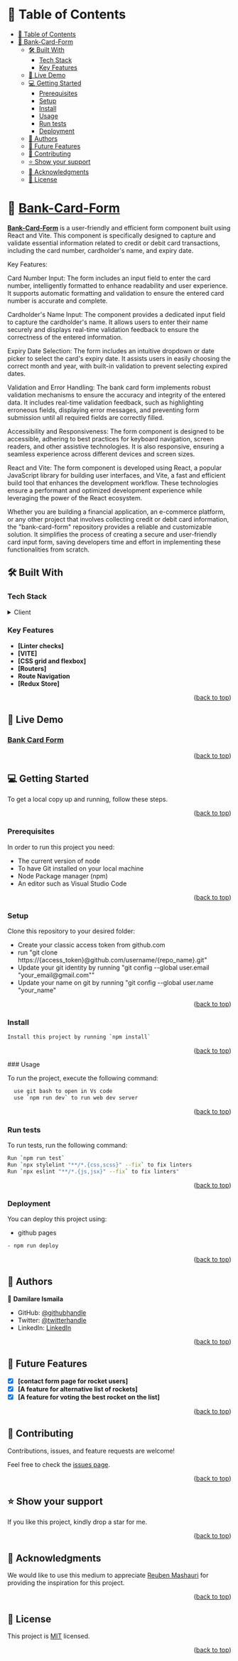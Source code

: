 <a name="readme-top"></a>

<!-- TABLE OF CONTENTS -->

# 📗 Table of Contents

- [📗 Table of Contents](#-table-of-contents)
- [📖 Bank-Card-Form](#-Bank-Card-Form-)
  - [🛠 Built With ](#-built-with-)
    - [Tech Stack ](#tech-stack-)
    - [Key Features ](#key-features-)
  - [🚀 Live Demo ](#-live-demo-)
  - [💻 Getting Started ](#-getting-started-)
    - [Prerequisites](#prerequisites)
    - [Setup](#setup)
    - [Install](#install)
    - [Usage ](#usage-)
    - [Run tests ](#run-tests-)
    - [Deployment ](#deployment-)
  - [👥 Authors ](#-authors-)
  - [🔭 Future Features ](#-future-features-)
  - [🤝 Contributing ](#-contributing-)
  - [⭐️ Show your support ](#️-show-your-support-)
  - [🙏 Acknowledgments ](#-acknowledgments-)
  - [📝 License ](#-license-)

<!-- PROJECT DESCRIPTION -->

# 📖 [Bank-Card-Form](https://bank-card-form.onrender.com) <a name="about-project"></a>

**[Bank-Card-Form](https://bank-card-form.onrender.com)** is a user-friendly and efficient form component built using React and Vite. This component is specifically designed to capture and validate essential information related to credit or debit card transactions, including the card number, cardholder's name, and expiry date.

Key Features:

Card Number Input: The form includes an input field to enter the card number, intelligently formatted to enhance readability and user experience. It supports automatic formatting and validation to ensure the entered card number is accurate and complete.

Cardholder's Name Input: The component provides a dedicated input field to capture the cardholder's name. It allows users to enter their name securely and displays real-time validation feedback to ensure the correctness of the entered information.

Expiry Date Selection: The form includes an intuitive dropdown or date picker to select the card's expiry date. It assists users in easily choosing the correct month and year, with built-in validation to prevent selecting expired dates.

Validation and Error Handling: The bank card form implements robust validation mechanisms to ensure the accuracy and integrity of the entered data. It includes real-time validation feedback, such as highlighting erroneous fields, displaying error messages, and preventing form submission until all required fields are correctly filled.

Accessibility and Responsiveness: The form component is designed to be accessible, adhering to best practices for keyboard navigation, screen readers, and other assistive technologies. It is also responsive, ensuring a seamless experience across different devices and screen sizes.

React and Vite: The form component is developed using React, a popular JavaScript library for building user interfaces, and Vite, a fast and efficient build tool that enhances the development workflow. These technologies ensure a performant and optimized development experience while leveraging the power of the React ecosystem.

Whether you are building a financial application, an e-commerce platform, or any other project that involves collecting credit or debit card information, the "bank-card-form" repository provides a reliable and customizable solution. It simplifies the process of creating a secure and user-friendly card input form, saving developers time and effort in implementing these functionalities from scratch.

## 🛠 Built With <a name="built-with"></a>

### Tech Stack <a name="tech-stack"></a>

<details>
  <summary>Client</summary>
  <ul>
    <li>HTML</li>
    <li>CSS</li>
    <li>JAVASCRIPT</li>
    <li>React</li>
    <li>Redux</li>
  </ul>
</details>

<!-- Features -->

### Key Features <a name="key-features"></a>

- **[Linter checks]**
- **[VITE]**
- **[CSS grid and flexbox]**
- **[Routers]**
- **Route Navigation**
- **[Redux Store]**


<p align="right">(<a href="#readme-top">back to top</a>)</p>

<!-- LIVE DEMO -->

## 🚀 Live Demo <a name="live-demo"></a>

### [Bank Card Form](https://exquisite-lamington-21a3ba.netlify.app/)

<p align="right">(<a href="#readme-top">back to top</a>)</p>

<!-- GETTING STARTED -->

## 💻 Getting Started <a name="getting-started"></a>

To get a local copy up and running, follow these steps.

<p align="right">(<a href="#readme-top">back to top</a>)</p>

### Prerequisites

In order to run this project you need:

<ul>
    <li>The current version of node</li>
    <li>To have Git installed on your local machine</li>
    <li>Node Package manager (npm) </li>
    <li>An editor such as Visual Studio Code</li>
  </ul>
  
<p align="right">(<a href="#readme-top">back to top</a>)</p>

### Setup

Clone this repository to your desired folder:

<ul>
    <li>Create your classic access token from github.com</li>
    <li>run "git clone https://{access_token}@github.com/username/{repo_name}.git"</li>
    <li>Update your git identity by running "git config --global user.email "your_email@gmail.com""</li>
    <li>Update your name on git by running "git config --global user.name "your_name"</li>
  </ul>
  
  <p align="right">(<a href="#readme-top">back to top</a>)</p>

### Install
```sh
Install this project by running `npm install`
```

<p align="right">(<a href="#readme-top">back to top</a>)</p>
### Usage <a name="usage"></a>

To run the project, execute the following command:

```sh
  use git bash to open in Vs code
  use `npm run dev` to run web dev server
```

<p align="right">(<a href="#readme-top">back to top</a>)</p>

### Run tests <a name="run-tests"></a>

To run tests, run the following command:

```sh
Run `npm run test`
Run `npx stylelint "**/*.{css,scss}" --fix` to fix linters
Run `npx eslint "**/*.{js,jsx}" --fix` to fix linters"
```

<p align="right">(<a href="#readme-top">back to top</a>)</p>

### Deployment <a name="triangular_flag_on_post-deployment"></a>

You can deploy this project using:

- github pages
```sh
- npm run deploy
```

<p align="right">(<a href="#readme-top">back to top</a>)</p>

<!-- AUTHOR -->

## 👥 Authors <a name="authors"></a>

👤 **Damilare Ismaila**

- GitHub: [@githubhandle](https://github.com/Bestbynature)
- Twitter: [@twitterhandle](https://twitter.com/Dammybest)
- LinkedIn: [LinkedIn](https://www.linkedin.com/in/damilareismailabestbynature/)


<p align="right">(<a href="#readme-top">back to top</a>)</p>

<!-- FUTURE FEATURES -->

## 🔭 Future Features <a name="future-features"></a>

- [x] **[contact form page for rocket users]**
- [x] **[A feature for alternative list of rockets]**
- [x] **[A feature for voting the best rocket on the list]**

<p align="right">(<a href="#readme-top">back to top</a>)</p>

<!-- CONTRIBUTING -->

## 🤝 Contributing <a name="contributing"></a>

Contributions, issues, and feature requests are welcome!

Feel free to check the [issues page](../../issues/).

<p align="right">(<a href="#readme-top">back to top</a>)</p>

<!-- SUPPORT -->

## ⭐️ Show your support <a name="support"></a>

If you like this project, kindly drop a star for me.

<p align="right">(<a href="#readme-top">back to top</a>)</p>

<!-- ACKNOWLEDGEMENTS -->

## 🙏 Acknowledgments <a name="acknowledgements"></a>

We would like to use this medium to appreciate [Reuben Mashauri](https://www.linkedin.com/in/reuben-mashauri-2601041a9/) for providing the inspiration for this project.

<p align="right">(<a href="#readme-top">back to top</a>)</p>

<!-- LICENSE -->

## 📝 License <a name="license"></a>

This project is [MIT](./LICENSE) licensed.

<p align="right">(<a href="#readme-top">back to top</a>)</p>
